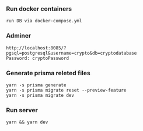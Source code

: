 ### Run docker containers

```
run DB via docker-compose.yml
```

### Adminer

```
http://localhost:8085/?pgsql=postgresql&username=crypto&db=cryptodatabase
Password: cryptoPassword
```

### Generate prisma releted files

```
yarn -s prisma generate
yarn -s prisma migrate reset --preview-feature
yarn -s prisma migrate dev
```

### Run server

```
yarn && yarn dev
```
